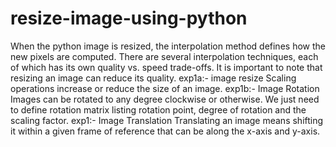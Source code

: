 # resize-image-using-python
When the python image is resized, the interpolation method defines how the new pixels are computed. There are several interpolation techniques, each of which has its own quality vs. speed trade-offs. It is important to note that resizing an image can reduce its quality. 
exp1a:- image resize
 Scaling operations increase or reduce the size of an image. 
exp1b:- Image Rotation
Images can be rotated to any degree clockwise or otherwise. We just need to define rotation matrix listing rotation point, degree of rotation and the scaling factor. 
exp1:- Image Translation
Translating an image means shifting it within a given frame of reference that can be along the x-axis and y-axis.
